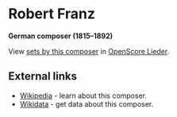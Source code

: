 
# Robert Franz

__German composer (1815–1892)__

View [sets by this composer] in [OpenScore Lieder].

[sets by this composer]: https://musescore.com/openscore-lieder-corpus/sets?order=title&text=Franz,+Robert
[OpenScore Lieder]: https://musescore.com/openscore-lieder-corpus

## External links

- [Wikipedia] - learn about this composer.
- [Wikidata] - get data about this composer.

[Wikipedia]: https://en.wikipedia.org/wiki/Robert_Franz
[Wikidata]: https://www.wikidata.org/wiki/Q561967
